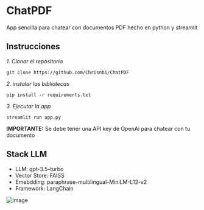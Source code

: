 # ChatPDF
App sencilla para chatear con documentos PDF hecho en python y streamlit

## Instrucciones
_1. Clonar el repositorio_

```
git clone https://github.com/Chrisnb1/ChatPDF
```

_2. instalar las bibliotecas_
```
pip install -r requirements.txt
```

_3. Ejecutar la app_
```
streamlit run app.py
```

**IMPORTANTE:** Se debe tener una API key de OpenAi para chatear con tu documento

## Stack LLM
* LLM: gpt-3.5-turbo
* Vector Store: FAISS
* Emebdding: paraphrase-multilingual-MiniLM-L12-v2
* Framework: LangChain

![image](https://github.com/Chrisnb1/ChatPDF/assets/63667971/727ee9ae-b45f-4724-834a-6dc7d4181f01)
